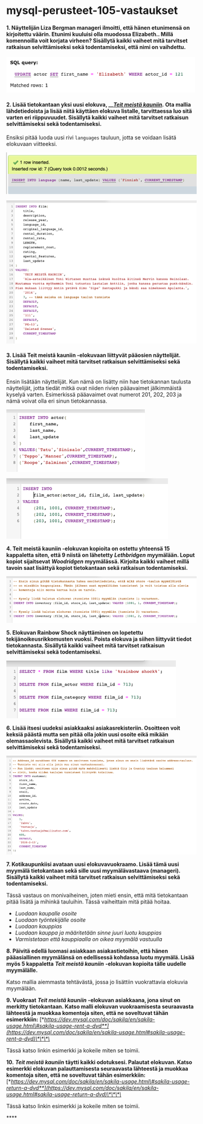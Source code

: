 # mysql-perusteet-105-vastaukset

#### 1. Näyttelijän Liza Bergman manageri ilmoitti, että hänen etunimensä on kirjoitettu väärin. Etunimi kuuluisi olla muodossa Elizabeth.. Millä komennoilla voit korjata virheen? Sisällytä kaikki vaiheet mitä tarvitset ratkaisun selvittämiseksi sekä todentamiseksi, että nimi on vaihdettu.

![](../../.gitbook/assets/screenshot-2020-08-24-at-17.29.29.png)

#### 2. Lisää tietokantaan yksi uusi elokuva, __[_Teit meistä kauniin_](https://fi.wikipedia.org/wiki/Teit_meist%C3%A4_kauniin_%28elokuva%29)_._ Ota mallia lähdetiedoista ja lisää niitä käyttäen elokuva listalle, tarvittaessa luo sitä varten eri riippuvuudet. Sisällytä kaikki vaiheet mitä tarvitset ratkaisun selvittämiseksi sekä todentamiseksi.

Ensiksi pitää luoda uusi rivi `languages` tauluun, jotta se voidaan lisätä elokuvaan viitteeksi.

![](../../.gitbook/assets/screenshot-2020-08-24-at-17.46.02.png)

![](../../.gitbook/assets/screenshot-2020-08-24-at-17.47.26.png)

#### 

#### 3. Lisää Teit meistä kauniin -elokuvaan liittyvät pääosien näyttelijät. Sisällytä kaikki vaiheet mitä tarvitset ratkaisun selvittämiseksi sekä todentamiseksi.

Ensin lisätään näyttelijät. Kun nämä on lisätty niin hae tietokannan taulusta näyttelijät, jotta tiedät mitkä ovat niiden rivien pääavaimet jälkimmäistä kyselyä varten. Esimerkissä pääavaimet ovat numerot 201, 202, 203 ja nämä voivat olla eri sinun tietokannassa.

![](../../.gitbook/assets/screenshot-2020-08-24-at-17.52.10.png)

![](../../.gitbook/assets/screenshot-2020-08-24-at-17.52.45.png)

**4. Teit meistä kauniin -elokuvan kopioita on ostettu yhteensä 15 kappaletta siten, että 9 niistä on lähetetty**  _**Lethbridgen**_ **myymälään. Loput kopiot sijaitsevat** _**Woodridgen**_ **myymälässä. Kirjoita kaikki vaiheet millä tavoin saat lisättyä kopiot tietokantaan sekä ratkaisun todentamiseksi.** 

![](../../.gitbook/assets/screenshot-2020-08-24-at-17.57.51.png)

**5. Elokuvan Rainbow Shock näyttäminen on lopetettu tekijänoikeusrikkomusten vuoksi. Poista elokuva ja siihen liittyvät tiedot tietokannasta. Sisällytä kaikki vaiheet mitä tarvitset ratkaisun selvittämiseksi sekä todentamiseksi.**

![](../../.gitbook/assets/screenshot-2020-08-24-at-17.58.27.png)

**6. Lisää itsesi uudeksi asiakkaaksi asiakasrekisteriin. Osoitteen voit keksiä päästä mutta sen pitää olla jokin uusi osoite eikä mikään olemassaolevista. Sisällytä kaikki vaiheet mitä tarvitset ratkaisun selvittämiseksi sekä todentamiseksi.**

![](../../.gitbook/assets/screenshot-2020-08-24-at-18.03.24.png)

**7. Kotikaupunkiisi avataan uusi elokuvavuokraamo. Lisää tämä uusi myymälä tietokantaan sekä sille uusi myymälävastaava \(manageri\). Sisällytä kaikki vaiheet mitä tarvitset ratkaisun selvittämiseksi sekä todentamiseksi.**

Tässä vastaus on monivaiheinen, joten mieti ensin, että mitä tietokantaan pitää lisätä ja mihinkä tauluihin. Tässä vaiheittain mitä pitää hoitaa.

* _Luodaan kaupalle osoite_
* _Luodaan työntekijälle osoite_
* _Luodaan kauppias_
* _Luodaan kauppa ja määritetään sinne juuri luotu kauppias_
* _Varmistetaan että kauppiaalla on oikea myymälä vastuulla_

**8. Päivitä edellä luomasi asiakkaan asiakastietoihin, että hänen pääasiallinen myymälänsä on edellisessä kohdassa luotu myymälä. Lisää myös 5 kappaletta** _**Teit meistä kauniin**_ **-elokuvan kopioita tälle uudelle myymälälle.**

Katso mallia aiemmasta tehtävästä, jossa jo lisättiin vuokrattavia elokuvia myymälään.

**9. Vuokraat** _**Teit meistä kauniin**_ **-elokuvan asiakkaana, jona sinut on merkitty tietokantaan. Katso malli elokuvan vuokraamisesta seuraavasta lähteestä ja muokkaa komentoja siten, että ne soveltuvat tähän esimerkkiin:** [**https://dev.mysql.com/doc/sakila/en/sakila-usage.html\#sakila-usage-rent-a-dvd**](https://dev.mysql.com/doc/sakila/en/sakila-usage.html#sakila-usage-rent-a-dvd)\*\*\*\*

Tässä katso linkin esimerkki ja kokeile miten se toimii.

**10.** _**Teit meistä kauniin**_ **täytti kaikki odotuksesi. Palautat elokuvan. Katso esimerkki elokuvan palauttamisesta seuraavasta lähteestä ja muokkaa komentoja siten, että ne soveltuvat tähän esimerkkiin:** [**https://dev.mysql.com/doc/sakila/en/sakila-usage.html\#sakila-usage-return-a-dvd**](https://dev.mysql.com/doc/sakila/en/sakila-usage.html#sakila-usage-return-a-dvd)\*\*\*\*

Tässä katso linkin esimerkki ja kokeile miten se toimii.

\*\*\*\*


